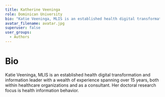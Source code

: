 ```yaml
---
title: Katherine Veeninga
role: Dominican University
bio: "Katie Veeninga, MLIS is an established health digital transformation and information leader with a wealth of experience spanning over 15 years, both within healthcare organizations and as a consultant. Her doctoral research focus is health information behavior."
avatar_filename: avatar.jpg
superuser: false
user_groups:
  - Authors
---
```


# Bio
Katie Veeninga, MLIS is an established health digital transformation and information leader with a wealth of experience spanning over 15 years, both within healthcare organizations and as a consultant. Her doctoral research focus is health information behavior.
